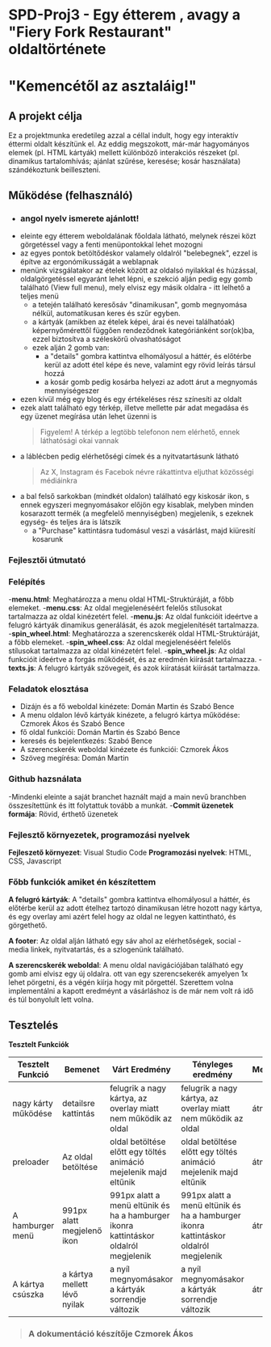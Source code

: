 # SPD-Proj3 - Egy étterem , avagy a "Fiery Fork Restaurant" oldaltörténete

# "Kemencétől az asztaláig!"

## A projekt célja

Ez a projektmunka eredetileg azzal a céllal indult, hogy egy interaktív éttermi oldalt készítünk el. Az eddig megszokott, már-már hagyományos elemek (pl. HTML kártyák) mellett különböző interakciós részeket (pl. dinamikus tartalomhívás; ajánlat szűrése, keresése; kosár használata) szándékoztunk beilleszteni.

## Működése (felhasználó)

- ### angol nyelv ismerete ajánlott!
- eleinte egy étterem weboldalának főoldala látható, melynek részei közt görgetéssel vagy a fenti menüpontokkal lehet mozogni
- az egyes pontok betöltődéskor valamely oldalról "belebegnek", ezzel is építve az ergonómikusságát a weblapnak
- menünk vizsgálatakor az ételek között az oldalsó nyilakkal és húzással, oldalgörgetéssel egyaránt lehet lépni, e szekció alján pedig egy gomb található (View full menu), mely elvisz egy másik oldalra - itt lelhető a teljes menü
    - a tetején található keresősáv "dinamikusan", gomb megnyomása nélkül, automatikusan keres és szűr egyben.
    - a kártyák (amikben az ételek képei, árai és nevei találhatóak) képernyőmérettől függően rendeződnek kategóriánként sor(ok)ba, ezzel biztosítva a széleskörű olvashatóságot
    - ezek alján 2 gomb van:
        - a "details" gombra kattintva elhomályosul a háttér, és előtérbe kerül az adott étel képe és neve, valamint egy rövid leírás társul hozzá
        - a kosár gomb pedig kosárba helyezi az adott árut a megnyomás mennyiségeszer
- ezen kívül még egy blog és egy értékeléses rész színesíti az oldalt
- ezek alatt található egy térkép, illetve mellette pár adat megadása és egy üzenet megírása után lehet üzenni is
    > Figyelem! A térkép a legtöbb telefonon nem elérhető, ennek láthatósági okai vannak
- a láblécben pedig elérhetőségi címek és a nyitvatartásunk látható
    > Az X, Instagram és Facebok névre rákattintva eljuthat közösségi médiáinkra
- a bal felső sarkokban (mindkét oldalon) található egy kiskosár ikon, s ennek egyszeri megnyomásakor előjön egy kisablak, melyben minden kosarazott termék (a megfelelő mennyiségben) megjelenik, s ezeknek egység- és teljes ára is látszik
    - a "Purchase" kattintásra tudomásul veszi a vásárlást, majd kiüresití kosarunk



### Fejlesztői útmutató

### Felépítés 

-**menu.html**: Meghatározza a menu oldal HTML-Struktúráját, a főbb elemeket.
-**menu.css**: Az oldal megjelenéséért felelős stílusokat tartalmazza az oldal kinézetért felel.
-**menu.js**: Az oldal funkcióit ideértve a felugró kártyák dinamikus generálását, és azok megjelenítését tartalmazza.
-**spin_wheel.html**: Meghatározza a szerencskerék oldal HTML-Struktúráját, a főbb elemeket.
-**spin_wheel.css**: Az oldal megjelenéséért felelős stílusokat tartalmazza az oldal kinézetért felel.
-**spin_wheel.js**: Az oldal funkcióit ideértve a forgás működését, és az eredmén kiírását tartalmazza.
-**texts.js**: A felugró kártyák szövegeit, és azok kiíratását kiírását tartalmazza.

### Feladatok elosztása

- Dizájn és a fő weboldal kinézete: Domán Martin és Szabó Bence
- A menu oldalon lévő kártyák kinézete, a felugró kártya működése: Czmorek Ákos és Szabó Bence
- fő oldal funkciói: Domán Martin és Szabó Bence
- keresés és bejelentkezés: Szabó Bence
- A szerencskerék weboldal kinézete és funkciói: Czmorek Ákos
- Szöveg megírésa: Domán Martin

### Github hazsnálata

-Mindenki eleinte a saját branchet haznált majd a main nevű branchben összesítettünk és itt folytattuk tovább a munkát.
-**Commit üzenetek formája**: Rövid, érthető üzenetek

### Fejlesztő környezetek, programozási nyelvek

**Fejleszető környezet**: Visual Studio Code
**Programozási nyelvek**: HTML, CSS, Javascript

### Főbb funkciók amiket én készítettem

**A felugró kártyák**: A "details" gombra kattintva elhomályosul a háttér, és előtérbe kerül az adott ételhez tartozó dinamikusan létre hozott nagy kártya, és egy overlay ami azért felel hogy az oldal ne legyen kattintható, és görgethető.

**A footer**: Az oldal alján látható egy sáv ahol az elérhetőségek, social - media linkek, nyitvatartás, és a szlogenünk található.

**A szerencskerék weboldal**: A menu oldal navigációjában található egy gomb ami elvisz egy új oldalra. ott van egy szerencsekerék amyelyen 1x lehet pörgetni, és a végén kiírja hogy mit pörgettél. Szerettem volna implementálni a kapott eredméynt a vásárláshoz is de már nem volt rá idő és túl bonyolult lett volna. 

## Tesztelés 

**Tesztelt Funkciók**

| Tesztelt Funkció          |            Bemenet              |                                 Várt Eredmény                                       |                             Tényleges eredmény                                      | Megjegyzés |
|---------------------------|---------------------------------|-------------------------------------------------------------------------------------|-------------------------------------------------------------------------------------|------------|
|   nagy kárty működése     | detailsre kattintás             | felugrik a nagy kártya, az overlay miatt nem működik az oldal                       | felugrik a nagy kártya, az overlay miatt nem működik az oldal                       |   átment   |
|     preloader             | Az oldal betöltése              | oldal betöltése előtt egy töltés animáció mejelenik majd eltűnik                    | oldal betöltése előtt egy töltés animáció mejelenik majd eltűnik                    |   átment   |
|    A hamburger menü       | 991px alatt megjelenő ikon      | 991px alatt a menü eltünik és ha a hamburger ikonra kattintáskor oldalról megjelenik| 991px alatt a menü eltünik és ha a hamburger ikonra kattintáskor oldalról megjelenik|   átment   |
|    A kártya csúszka       | a kártya mellett lévő nyilak    | a nyíl megnyomásakor a kártyák sorrendje változik                                   | a nyíl megnyomásakor a kártyák sorrendje változik                                   |   átment   |


> ### A dokumentáció készítője Czmorek Ákos